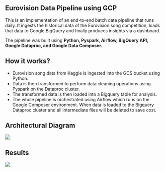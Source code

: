 <h2>Eurovision Data Pipeline using GCP</h2>

This is an implementation of an end-to-end batch data pipeline that runs daily. It ingests the historical data of the Eurovision song competition, 
loads that data to Google BigQuery and finally produces insights via a dashboard.

The pipeline was built using **Python, Pyspark, Airflow, BigQuery API, Google Dataproc, and Google Data Composer.**

<h2>How it works?</h2>

- Eurovision song data from Kaggle is ingested into the GCS bucket using Python.
- Data is then transformed to perform data cleaning operations using Pyspark on the Dataproc cluster.
- The transformed data is then loaded into a Bigquery table for analysis.
- The whole pipeline is orchestrated using Airflow which runs on the Google Composer environment. When data is loaded to the Bigquery  Dataproc cluster and all intermediate files will be deleted to save cost.
  

<h2>Architectural Diagram</h2>

![](GCP.png)

<h2>Results</h2>

![](results_airflow.png)
